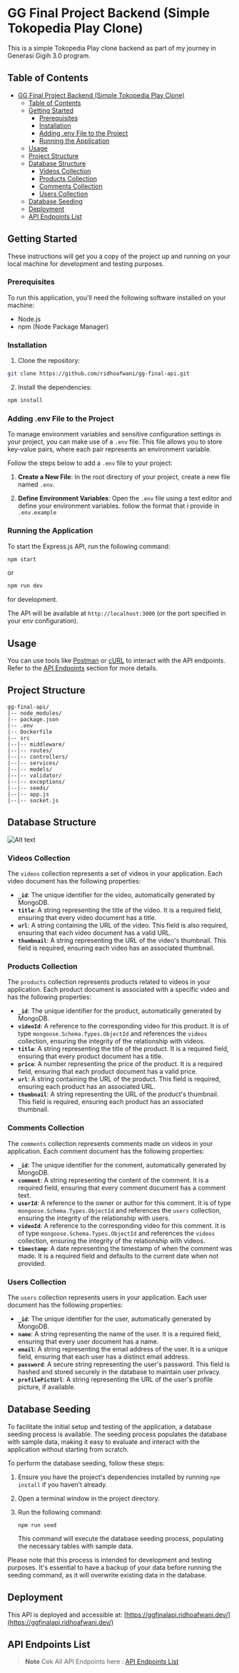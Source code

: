 # GG Final Project Backend (Simple Tokopedia Play Clone)

This is a simple Tokopedia Play clone backend as part of my journey in Generasi Gigih 3.0 program.

## Table of Contents

- [GG Final Project Backend (Simple Tokopedia Play Clone)](#gg-final-project-backend-simple-tokopedia-play-clone)
  - [Table of Contents](#table-of-contents)
  - [Getting Started](#getting-started)
    - [Prerequisites](#prerequisites)
    - [Installation](#installation)
    - [Adding .env File to the Project](#adding-env-file-to-the-project)
    - [Running the Application](#running-the-application)
  - [Usage](#usage)
  - [Project Structure](#project-structure)
  - [Database Structure](#database-structure)
    - [Videos Collection](#videos-collection)
    - [Products Collection](#products-collection)
    - [Comments Collection](#comments-collection)
    - [Users Collection](#users-collection)
  - [Database Seeding](#database-seeding)
  - [Deployment](#deployment)
  - [API Endpoints List](#api-endpoints-list)

## Getting Started

These instructions will get you a copy of the project up and running on your local machine for development and testing purposes.

### Prerequisites

To run this application, you'll need the following software installed on your machine:

- Node.js
- npm (Node Package Manager)

### Installation

1. Clone the repository:

```bash
git clone https://github.com/ridhoafwani/gg-final-api.git
```

2. Install the dependencies:

```bash
npm install
```

### Adding .env File to the Project

To manage environment variables and sensitive configuration settings in your project, you can make use of a `.env` file. This file allows you to store key-value pairs, where each pair represents an environment variable.

Follow the steps below to add a `.env` file to your project:

1. **Create a New File**: In the root directory of your project, create a new file named `.env`.

2. **Define Environment Variables**: Open the `.env` file using a text editor and define your environment variables. follow the format that i provide in `.env.example`

### Running the Application

To start the Express.js API, run the following command:

```bash
npm start
```

or

```bash
npm run dev
```

for development.

The API will be available at `http://localhost:3000` (or the port specified in your env configuration).

## Usage

You can use tools like [Postman](https://www.postman.com/) or [cURL](https://curl.se/) to interact with the API endpoints. Refer to the [API Endpoints](#api-endpoints) section for more details.

## Project Structure

```plaintext
gg-final-api/
|-- node_modules/
|-- package.json
|-- .env
|-- Dockerfile
|-- src
|--|-- middleware/
|--|-- routes/
|--|-- controllers/
|--|-- services/
|--|-- models/
|--|-- validator/
|--|-- exceptions/
|--|-- seeds/
|--|-- app.js
|--|-- socket.js

```

## Database Structure

![Alt text](<readme_asset/database design.png>)

### Videos Collection

The `videos` collection represents a set of videos in your application. Each video document has the following properties:

- **`_id`**: The unique identifier for the video, automatically generated by MongoDB.
- **`title`**: A string representing the title of the video. It is a required field, ensuring that every video document has a title.
- **`url`**: A string containing the URL of the video. This field is also required, ensuring that each video document has a valid URL.
- **`thumbnail`**: A string representing the URL of the video's thumbnail. This field is required, ensuring each video has an associated thumbnail.

### Products Collection

The `products` collection represents products related to videos in your application. Each product document is associated with a specific video and has the following properties:

- **`_id`**: The unique identifier for the product, automatically generated by MongoDB.
- **`videoId`**: A reference to the corresponding video for this product. It is of type `mongoose.Schema.Types.ObjectId` and references the `videos` collection, ensuring the integrity of the relationship with videos.
- **`title`**: A string representing the title of the product. It is a required field, ensuring that every product document has a title.
- **`price`**: A number representing the price of the product. It is a required field, ensuring that each product document has a valid price.
- **`url`**: A string containing the URL of the product. This field is required, ensuring each product has an associated URL.
- **`thumbnail`**: A string representing the URL of the product's thumbnail. This field is required, ensuring each product has an associated thumbnail.

### Comments Collection

The `comments` collection represents comments made on videos in your application. Each comment document has the following properties:

- **`_id`**: The unique identifier for the comment, automatically generated by MongoDB.
- **`comment`**: A string representing the content of the comment. It is a required field, ensuring that every comment document has a comment text.
- **`userId`**: A reference to the owner or author for this comment. It is of type `mongoose.Schema.Types.ObjectId` and references the `users` collection, ensuring the integrity of the relationship with users.
- **`videoId`**: A reference to the corresponding video for this comment. It is of type `mongoose.Schema.Types.ObjectId` and references the `videos` collection, ensuring the integrity of the relationship with videos.
- **`timestamp`**: A date representing the timestamp of when the comment was made. It is a required field and defaults to the current date when not provided.

### Users Collection

The `users` collection represents users in your application. Each user document has the following properties:

- **`_id`**: The unique identifier for the user, automatically generated by MongoDB.
- **`name`**: A string representing the name of the user. It is a required field, ensuring that every user document has a name.
- **`email`**: A string representing the email address of the user. It is a unique field, ensuring that each user has a distinct email address.
- **`password`**: A secure string representing the user's password. This field is hashed and stored securely in the database to maintain user privacy.
- **`profilePictUrl`**: A string representing the URL of the user's profile picture, if available.

## Database Seeding

To facilitate the initial setup and testing of the application, a database seeding process is available. The seeding process populates the database with sample data, making it easy to evaluate and interact with the application without starting from scratch.

To perform the database seeding, follow these steps:

1. Ensure you have the project's dependencies installed by running `npm install` if you haven't already.
2. Open a terminal window in the project directory.
3. Run the following command:

   ```shell
   npm run seed
   ```

   This command will execute the database seeding process, populating the necessary tables with sample data.

Please note that this process is intended for development and testing purposes. It's essential to have a backup of your data before running the seeding command, as it will overwrite existing data in the database.

## Deployment

This API is deployed and accessible at: [https://ggfinalapi.ridhoafwani.dev/](https://ggfinalapi.ridhoafwani.dev/)

## API Endpoints List

> **Note**
> Cek All API Endpoints here : [API Endpoints List](APIEndpointsList.md)
